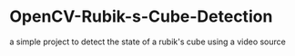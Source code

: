 # OpenCV-Rubik-s-Cube-Detection
a simple project to detect the state of a rubik's cube using a video source 
